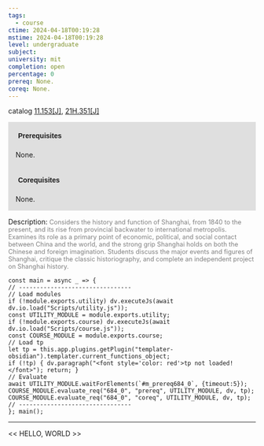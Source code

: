 ```yaml
---
tags:
  - course
ctime: 2024-04-18T00:19:28
mstime: 2024-04-18T00:19:28
level: undergraduate
subject: 
university: mit
completion: open
percentage: 0
prereq: None.
coreq: None.
---
```


catalog [11.153[J]](http://student.mit.edu/catalog/m11a.html#11.153), [21H.351[J]](http://student.mit.edu/catalog/m21Hb.html#21H.351)

<span style="display: block; padding: 15px; background-color: rgb(100, 100, 100, 0.2);"><font id="m_prereq684_0" style="display: block; font-family: Arial, sans-serif; font-weight: bold; padding: 5px">Prerequisites</font><br><span id="prereq684_0">None.</span></span>
<span style="display: block; padding: 15px; background-color: rgb(100, 100, 100, 0.2);"><font id="m_coreq684_0" style="display: block; font-family: Arial, sans-serif; font-weight: bold; padding: 5px">Corequisites</font><br><span id="coreq684_0">None.</span></span>

<font style="">Description:</font>
<font style="color: grey; font-size: 0.8rem;">Considers the history and function of Shanghai, from 1840 to the present, and its rise from provincial backwater to international metropolis. Examines its role as a primary point of economic, political, and social contact between China and the world, and the strong grip Shanghai holds on both the Chinese and foreign imagination. Students discuss the major events and figures of Shanghai, critique the classic historiography, and complete an independent project on Shanghai history.</font>

```dataviewjs
const main = async _ => {
// --------------------------------
// Load modules
if (!module.exports.utility) dv.executeJs(await dv.io.load("Scripts/utility.js"));
const UTILITY_MODULE = module.exports.utility;
if (!module.exports.course) dv.executeJs(await dv.io.load("Scripts/course.js"));
const COURSE_MODULE = module.exports.course;
// Load tp
let tp = this.app.plugins.getPlugin("templater-obsidian").templater.current_functions_object;
if (!tp) { dv.paragraph("<font style='color: red'>tp not loaded!</font>"); return; }
// Evaluate
await UTILITY_MODULE.waitForElements(`#m_prereq684_0`, {timeout:5});
COURSE_MODULE.evaluate_req("684_0", "prereq", UTILITY_MODULE, dv, tp);
COURSE_MODULE.evaluate_req("684_0", "coreq", UTILITY_MODULE, dv, tp);
// --------------------------------
}; main();
```

---

<< HELLO, WORLD >>
